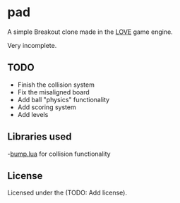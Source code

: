 # pad

A simple Breakout clone made in the [LOVE](www.love2d.org) game engine.

Very incomplete.

## TODO

- Finish the collision system
- Fix the misaligned board
- Add ball "physics" functionality
- Add scoring system
- Add levels

## Libraries used

-[bump.lua]() for collision functionality

## License

Licensed under the (TODO: Add license).